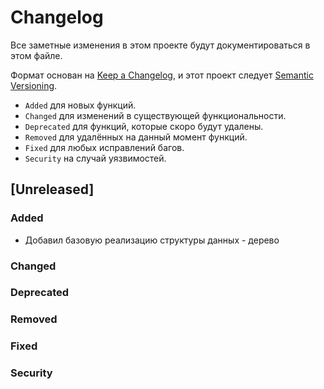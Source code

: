 # Changelog

Все заметные изменения в этом проекте будут документироваться в этом файле.

Формат основан на [Keep a Changelog](https://keepachangelog.com/en/1.0.0/),
и этот проект следует [Semantic Versioning](https://semver.org/spec/v2.0.0.html).

- `Added` для новых функций.
- `Changed` для изменений в существующей функциональности.
- `Deprecated` для функций, которые скоро будут удалены.
- `Removed` для удалённых на данный момент функций.
- `Fixed` для любых исправлений багов.
- `Security` на случай уязвимостей.

## [Unreleased]
### Added
 - Добавил базовую реализацию структуры данных - дерево
### Changed

### Deprecated

### Removed

### Fixed

### Security